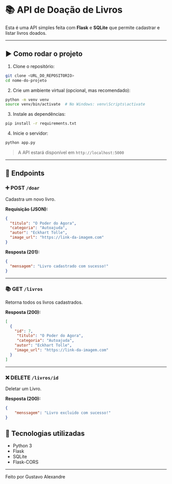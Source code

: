 # 📚 API de Doação de Livros

Esta é uma API simples feita com **Flask** e **SQLite** que permite cadastrar e listar livros doados.

---

## ▶️ Como rodar o projeto

1. Clone o repositório:
```bash
git clone <URL_DO_REPOSITORIO>
cd nome-do-projeto
```

2. Crie um ambiente virtual (opcional, mas recomendado):
```bash
python -m venv venv
source venv/bin/activate  # No Windows: venv\Scripts\activate
```

3. Instale as dependências:
```bash
pip install -r requirements.txt
```

4. Inicie o servidor:
```bash
python app.py
```

> A API estará disponível em `http://localhost:5000`

---

## 🔗 Endpoints

### ➕ POST `/doar`

Cadastra um novo livro.

**Requisição (JSON):**
```json
{
  "titulo": "O Poder do Agora",
  "categoria": "Autoajuda",
  "autor": "Eckhart Tolle",
  "image_url": "https://link-da-imagem.com"
}
```

**Resposta (201):**
```json
{
  "mensagem": "Livro cadastrado com sucesso!"
}
```

---

### 📚 GET `/livros`

Retorna todos os livros cadastrados.

**Resposta (200):**
```json
[
  {
    "id": 7,
     "titulo": "O Poder do Agora",
     "categoria": "Autoajuda",
    "autor": "Eckhart Tolle",
    "image_url": "https://link-da-imagem.com"
  }
]
```

---
### ❌ DELETE `/livros/id`

Deletar um Livro.

**Resposta (200):**
```json
{
    "menssagem": "Livro excluido com sucesso!"
}
```

## 🧰 Tecnologias utilizadas

- Python 3
- Flask
- SQLite
- Flask-CORS

---

Feito por Gustavo Alexandre
